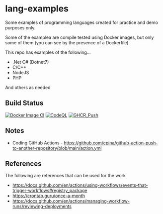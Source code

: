 # lang-examples
Some examples of programming languages created for practice and demo purposes only.

Some of the examplea are compile tested using Docker images, but only some of them (you can see by the presence of a Dockerfile).

This repo has examples of the following...
- .Net C# (Dotnet7)
- C/C++
- NodeJS
- PHP

And others as needed

## Build Status

[![Docker Image CI](https://github.com/tpayne/lang-examples/actions/workflows/main.yml/badge.svg)](https://github.com/tpayne/lang-examples/actions/workflows/main.yml)
[![CodeQL](https://github.com/tpayne/lang-examples/actions/workflows/codeql-analysis.yml/badge.svg)](https://github.com/tpayne/lang-examples/actions/workflows/codeql-analysis.yml)
[![GHCR_Push](https://github.com/tpayne/lang-examples/actions/workflows/docker-publish.yml/badge.svg)](https://github.com/tpayne/lang-examples/actions/workflows/docker-publish.yml)

## Notes

- Coding GitHub Actions - https://github.com/cpina/github-action-push-to-another-repository/blob/main/action.yml

## References

The following are references that can be used for the work
- https://docs.github.com/en/actions/using-workflows/events-that-trigger-workflows#registry_package
- https://crontab.guru/once-a-month
- https://docs.github.com/en/actions/managing-workflow-runs/reviewing-deployments
